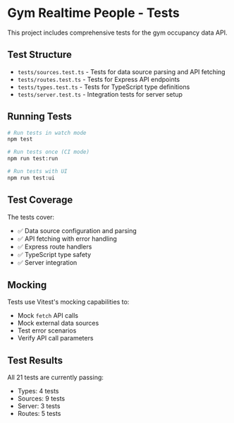 # Gym Realtime People - Tests

This project includes comprehensive tests for the gym occupancy data API.

## Test Structure

- `tests/sources.test.ts` - Tests for data source parsing and API fetching
- `tests/routes.test.ts` - Tests for Express API endpoints
- `tests/types.test.ts` - Tests for TypeScript type definitions
- `tests/server.test.ts` - Integration tests for server setup

## Running Tests

```bash
# Run tests in watch mode
npm test

# Run tests once (CI mode)
npm run test:run

# Run tests with UI
npm run test:ui
```

## Test Coverage

The tests cover:

- ✅ Data source configuration and parsing
- ✅ API fetching with error handling
- ✅ Express route handlers
- ✅ TypeScript type safety
- ✅ Server integration

## Mocking

Tests use Vitest's mocking capabilities to:

- Mock `fetch` API calls
- Mock external data sources
- Test error scenarios
- Verify API call parameters

## Test Results

All 21 tests are currently passing:

- Types: 4 tests
- Sources: 9 tests
- Server: 3 tests
- Routes: 5 tests
